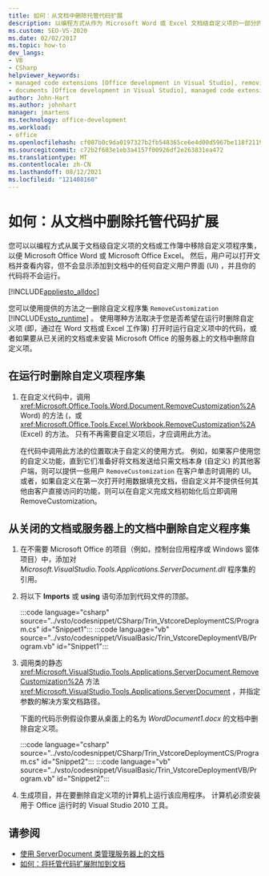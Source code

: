 ```yaml
---
title: 如何：从文档中删除托管代码扩展
description: 以编程方式从作为 Microsoft Word 或 Excel 文档级自定义项的一部分的文档或工作簿中移除自定义项程序集。
ms.custom: SEO-VS-2020
ms.date: 02/02/2017
ms.topic: how-to
dev_langs:
- VB
- CSharp
helpviewer_keywords:
- managed code extensions [Office development in Visual Studio], removing
- documents [Office development in Visual Studio], managed code extensions
author: John-Hart
ms.author: johnhart
manager: jmartens
ms.technology: office-development
ms.workload:
- office
ms.openlocfilehash: cf087b0c9da0197327b2fb548365ce6e4d00d5967be118f211916d6d6df34f81
ms.sourcegitcommit: c72b2f603e1eb3a4157f00926df2e263831ea472
ms.translationtype: MT
ms.contentlocale: zh-CN
ms.lasthandoff: 08/12/2021
ms.locfileid: "121408160"
---
```

# <a name="how-to-remove-managed-code-extensions-from-documents"></a>如何：从文档中删除托管代码扩展
  您可以以编程方式从属于文档级自定义项的文档或工作簿中移除自定义项程序集，以便 Microsoft Office Word 或 Microsoft Office Excel。 然后，用户可以打开文档并查看内容，但不会显示添加到文档中的任何自定义用户界面 (UI) ，并且你的代码将不会运行。

 [!INCLUDE[appliesto_alldoc](../vsto/includes/appliesto-alldoc-md.md)]

 您可以使用提供的方法之一删除自定义程序集 `RemoveCustomization` [!INCLUDE[vsto_runtime](../vsto/includes/vsto-runtime-md.md)] 。 使用哪种方法取决于您是否希望在运行时删除自定义项 (即，通过在 Word 文档或 Excel 工作簿) 打开时运行自定义项中的代码，或者如果要从已关闭的文档或未安装 Microsoft Office 的服务器上的文档中删除自定义项。

## <a name="to-remove-the-customization-assembly-at-run-time"></a>在运行时删除自定义项程序集

1. 在自定义代码中，调用 <xref:Microsoft.Office.Tools.Word.Document.RemoveCustomization%2A> Word) 的方法 (，或 <xref:Microsoft.Office.Tools.Excel.Workbook.RemoveCustomization%2A> (Excel) 的方法。 只有不再需要自定义项后，才应调用此方法。

     在代码中调用此方法的位置取决于自定义的使用方式。 例如，如果客户使用您的自定义功能，直到它们准备好将文档发送给只需文档本身 (自定义) 的其他客户端，则可以提供一些用户 `RemoveCustomization` 在客户单击时调用的 UI。 或者，如果自定义在第一次打开时用数据填充文档，但自定义并不提供任何其他由客户直接访问的功能，则可以在自定义完成文档初始化后立即调用 RemoveCustomization。

## <a name="to-remove-the-customization-assembly-from-a-closed-document-or-a-document-on-a-server"></a>从关闭的文档或服务器上的文档中删除自定义程序集

1. 在不需要 Microsoft Office 的项目（例如，控制台应用程序或 Windows 窗体项目）中，添加对 *Microsoft.VisualStudio.Tools.Applications.ServerDocument.dll* 程序集的引用。

2. 将以下 **Imports** 或 **using** 语句添加到代码文件的顶部。

     :::code language="csharp" source="../vsto/codesnippet/CSharp/Trin_VstcoreDeploymentCS/Program.cs" id="Snippet1":::
     :::code language="vb" source="../vsto/codesnippet/VisualBasic/Trin_VstcoreDeploymentVB/Program.vb" id="Snippet1":::

3. 调用类的静态 <xref:Microsoft.VisualStudio.Tools.Applications.ServerDocument.RemoveCustomization%2A> 方法 <xref:Microsoft.VisualStudio.Tools.Applications.ServerDocument> ，并指定参数的解决方案文档路径。

     下面的代码示例假设你要从桌面上的名为 *WordDocument1.docx* 的文档中删除自定义项。

     :::code language="csharp" source="../vsto/codesnippet/CSharp/Trin_VstcoreDeploymentCS/Program.cs" id="Snippet2":::
     :::code language="vb" source="../vsto/codesnippet/VisualBasic/Trin_VstcoreDeploymentVB/Program.vb" id="Snippet2":::

4. 生成项目，并在要删除自定义项的计算机上运行该应用程序。 计算机必须安装用于 Office 运行时的 Visual Studio 2010 工具。

## <a name="see-also"></a>请参阅
- [使用 ServerDocument 类管理服务器上的文档](../vsto/managing-documents-on-a-server-by-using-the-serverdocument-class.md)
- [如何：将托管代码扩展附加到文档](../vsto/how-to-attach-managed-code-extensions-to-documents.md)
